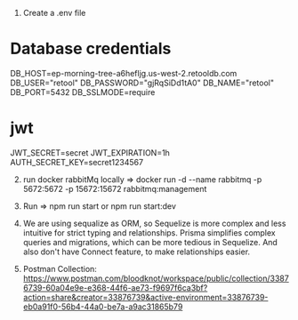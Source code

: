 
1. Create a .env file 

# Database credentials
DB_HOST=ep-morning-tree-a6hefljg.us-west-2.retooldb.com
DB_USER="retool"
DB_PASSWORD="gjRqSiDd1tA0"
DB_NAME="retool"
DB_PORT=5432
DB_SSLMODE=require

# jwt
JWT_SECRET=secret
JWT_EXPIRATION=1h
AUTH_SECRET_KEY=secret1234567


2. run docker rabbitMq locally =>  docker run -d --name rabbitmq -p 5672:5672 -p 15672:15672 rabbitmq:management

2. Run => npm run start or npm run start:dev

3. We are using sequalize as ORM, so Sequelize is more complex and less intuitive for strict typing and relationships. Prisma simplifies complex queries and migrations, which can be more tedious in Sequelize. And also don't have Connect feature, to make relationships easier.

4. Postman Collection: 
https://www.postman.com/bloodknot/workspace/public/collection/33876739-60a04e9e-e368-44f6-ae73-f9697f6ca3bf?action=share&creator=33876739&active-environment=33876739-eb0a91f0-56b4-44a0-be7a-a9ac31865b79
